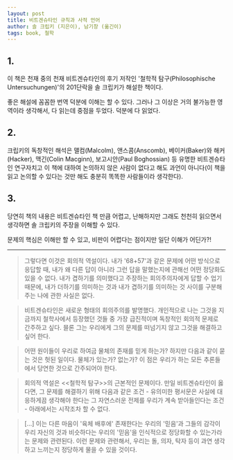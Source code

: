 ```yaml
---
layout: post
title: 비트겐슈타인 규칙과 사적 언어
author: 솔 크립키 (지은이), 남기창 (옮긴이)
tags: book, 철학
---
```


## 1.

이 책은 천재 중의 천재 비트겐슈타인의 후기 저작인 '철학적 탐구(Philosophische Untersuchungen)'의 201단락을 솔 크립키가 해설한 책이다.

좋은 해설에 꼼꼼한 번역 덕분에 이해는 할 수 있다. 그러나 그 이상은 거의 불가능한 영역이라 생각해서, 다 읽는데 중점을 두었다. 덕분에 다 읽었다. 

## 2.

크립키의 독창적인 해석은 맬컴(Malcolm), 앤스콤(Anscomb), 베이커(Baker)와 해커(Hacker), 맥긴(Colin Macginn), 보고시안(Paul Boghossian) 등 유명한 비트겐슈타인 연구자치고 이 책에 대하여 논의하지 않은 사람이 없다고 해도 과언이 아니다(이 책을 읽고 논의할 수 있다는 것만 해도 충분히 똑똑한 사람들이라 생각한다).

## 3.

당연히 책의 내용은 비트겐슈타인 책 만큼 어렵고, 난해하지만 그래도 천천히 읽으면서 생각하면 솔 크립키의 주장을 이해할 수 있다. 

문제의 핵심은 이해만 할 수 있고, 비판이 어렵다는 점이지만 일단 이해가 어딘가?!

----

> 그렇다면 이것은 회의적 역설이다. 내가 '68+57'과 같은 문제에 어떤 방식으로 응답할 때, 내가 왜 다른 답이 아니라 그런 답을 말했는지에 관해선 어떤 정당화도 있을 수 없다. 내가 겹하기를 의미했다고 주장하는 회의주의자에게 답할 수 업기 때문에, 내가 더하기를 의미하는 것과 내가 겹하기를 의미하는 것 사이를 구분해 주는 나에 관한 사실은 없다.

> 비트겐슈타인은 새로운 형태의 회의주의를 발명했다. 개인적으로 나는 그것을 지금까지 철학사에서 등장했던 것들 중 가장 급진적이며 독창적인 회의적 문제로 간주하고 싶다. 믈론 그는 우리에게 그의 문제를 떠넘기지 않고 그것을 해결하고 싶어 한다.

> 어떤 원이들이 우리로 하여금 물체의 존재를 믿게 하는가? 하지만 다음과 같이 묻는 것은 헛된 일이다. 물체가 있는가? 없는가? 이 점은 우리가 하는 모든 추론들에서 당연한 것으로 간주되어야 한다.

> 회의적 역설은 <<철학적 탐구>>의 근본적인 문제이다. 만일 비트겐슈타인이 옳다면, 그 문제를 해결하기 위해 다음과 같은 조건 - 유의미한 평서문은 사실에 대응하게끔 생각해야 한다는 그 자연스러운 전제를 우리가 계속 받아들인다는 조건 - 아래에서는 시작조차 할 수 없다.

> [...] 이는 다른 마음이 '육체 배후에' 존재한다는 우리의 '믿음'과 그들의 감각이 우리 자신의 것과 비슷하다는 우리의 '믿음'을 인식적으로 정당화할 수 있는가라는 문제와 관련된다. 이런 문제와 관련해서, 우리는 돌, 의자, 탁자 등이 과연 생각하고 느끼는지 정당하게 물을 수 있을 것이다.
